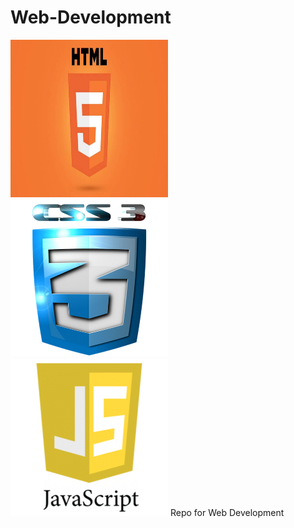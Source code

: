 # Web-Development
<img src="https://github.com/Saptarshidas131/Web-Development/blob/main/images/html.jpg" alt="html image" height="50%" width="50%">
<img src="https://github.com/Saptarshidas131/Web-Development/blob/main/images/css.png" alt="css image" height="50%" width="50%">
<img src="https://github.com/Saptarshidas131/Web-Development/blob/main/images/js.png" alt="javascript image" height="50%" width="50%">
Repo for Web Development
